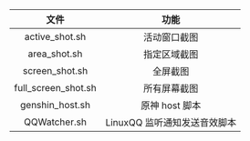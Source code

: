 |        文件         | 功能 |
|:-------------------:|:----:|
|   active_shot.sh    | 活动窗口截图 |
|    area_shot.sh     | 指定区域截图 |
|   screen_shot.sh    | 全屏截图 |
| full_screen_shot.sh | 所有屏幕截图 |
|   genshin_host.sh   | 原神 host 脚本 |
|    QQWatcher.sh     | LinuxQQ 监听通知发送音效脚本 |